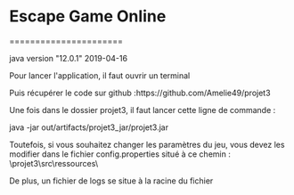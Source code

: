 # Escape Game Online #
======================

<p>java version "12.0.1" 2019-04-16<p>
<p> <p>
<p>Pour lancer l'application, il faut ouvrir un terminal<p>
<p> Puis récupérer le code sur github :https://github.com/Amelie49/projet3  <p>
<p>Une fois dans le dossier projet3, il faut lancer cette ligne de commande :<p>
<p>java -jar out/artifacts/projet3_jar/projet3.jar<p>
<p>Toutefois, si vous souhaitez changer les paramètres du jeu, vous devez les modifier dans le fichier config.properties situé à ce chemin : \projet3\src\ressources\<p>
<p>De plus, un fichier de logs se situe à la racine du fichier

